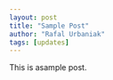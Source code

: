 ```yaml
---
layout: post
title: "Sample Post"
author: "Rafal Urbaniak"
tags: [updates]
---
```



This is asample post.
